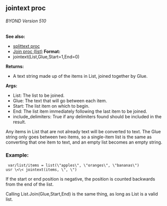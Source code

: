 ## jointext proc 
###### BYOND Version 510
**See also:**
+   [splittext proc](/ref/proc/splittext.md) 
+   [Join proc (list)](/ref/list/proc/Join.md) <!-- -->
**Format:**
+   jointext(List,Glue,Start=1,End=0)
<!-- -->
**Returns:**
+   A text string made up of the items in List, joined together by Glue.
<!-- -->
**Args:**
+   List: The list to be joined.
+   Glue: The text that will go between each item.
+   Start: The list item on which to begin.
+   End: The list item immediately following the last item to be joined.
+   include_delimiters: True if any delimiters found should be included
    in the result.


Any items in List that are not already text will be converted
to text. The Glue string only goes between two items, so a single-item
list is the same as converting that one item to text, and an empty list
becomes an empty string.
### Example:

```
 var/list/items = list(\"apples\", \"oranges\", \"bananas\")
usr \<\< jointext(items, \", \") 
```
 

If the start or end
position is negative, the position is counted backwards from the end of
the list. 

Calling List.Join(Glue,Start,End) is the same thing,
as long as List is a valid list.